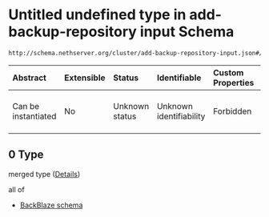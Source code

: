 # Untitled undefined type in add-backup-repository input Schema

```txt
http://schema.nethserver.org/cluster/add-backup-repository-input.json#/anyOf/0
```



| Abstract            | Extensible | Status         | Identifiable            | Custom Properties | Additional Properties | Access Restrictions | Defined In                                                                                            |
| :------------------ | :--------- | :------------- | :---------------------- | :---------------- | :-------------------- | :------------------ | :---------------------------------------------------------------------------------------------------- |
| Can be instantiated | No         | Unknown status | Unknown identifiability | Forbidden         | Allowed               | none                | [add-backup-repository-input.json\*](cluster/add-backup-repository-input.json "open original schema") |

## 0 Type

merged type ([Details](add-backup-repository-input-anyof-0.md))

all of

*   [BackBlaze schema](add-backup-repository-input-anyof-0-allof-backblaze-schema.md "check type definition")
